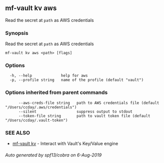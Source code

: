 ## mf-vault kv aws

Read the secret at `path` as AWS credentials

### Synopsis

Read the secret at `path` as AWS credentials

```
mf-vault kv aws <path> [flags]
```

### Options

```
  -h, --help             help for aws
  -p, --profile string   name of the profile (default "vault")
```

### Options inherited from parent commands

```
      --aws-creds-file string   path to AWS credentials file (default "/Users/ccday/.aws/credentials")
      --silent                  suppress output to stdout
      --token-file string       path to vault token file (default "/Users/ccday/.vault-token")
```

### SEE ALSO

* [mf-vault kv](mf-vault_kv.md)	 - Interact with Vault's Key/Value engine

###### Auto generated by spf13/cobra on 6-Aug-2019

